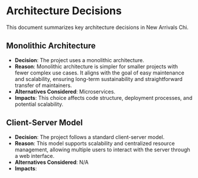 # Architecture Decisions

This document summarizes key architecture decisions in New Arrivals Chi.

## Monolithic Architecture
- **Decision**: The project uses a monolithic architecture.
- **Reason**: Monolithic architecture is simpler for smaller projects with fewer complex use cases. It aligns with the goal of easy maintenance and scalability, ensuring long-term sustainability and straightforward transfer of maintainers.
- **Alternatives Considered**: Microservices.
- **Impacts**: This choice affects code structure, deployment processes, and potential scalability.

## Client-Server Model
- **Decision**: The project follows a standard client-server model.
- **Reason**: This model supports scalability and centralized resource management, allowing multiple users to interact with the server through a web interface.
- **Alternatives Considered**: N/A
- **Impacts**:
